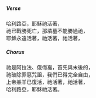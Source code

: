 ##### Verse
哈利路亞，耶穌祂活著，  
祂已戰勝死亡，那墳墓不能勝過祂，  
耶穌永遠活著，祂活著，祂活著，  

##### Chorus
祂是阿拉法、俄侮戛，首先與末後的，  
祂破除罪惡咒詛，我們已得完全自由，  
上帝羔羊已復活，祂活著，祂活著，  
哈利路亞，耶穌祂活著。  
